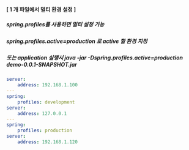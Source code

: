 ####  [ 1 개 파일에서 멀티 환경 설정 ]
##### spring.profiles를 사용하면 멀티 설정 가능
##### spring.profiles.active=production 로 active 할 환경 지정 
##### 또는 application 실행시 java -jar -Dspring.profiles.active=production demo-0.0.1-SNAPSHOT.jar

```yml
server:
    address: 192.168.1.100
---
spring:
    profiles: development
server:
    address: 127.0.0.1
---
spring:
    profiles: production
server:
    address: 192.168.1.120
```
